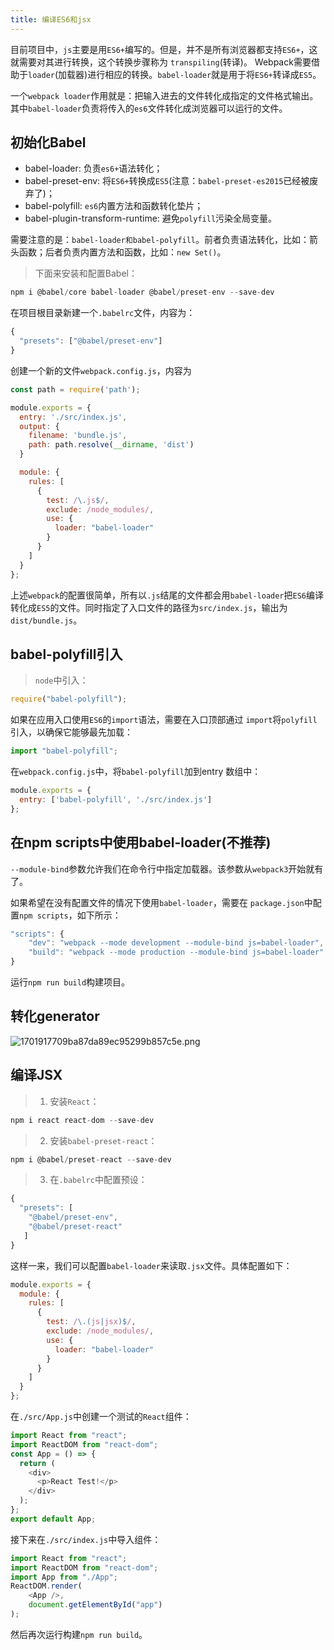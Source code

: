 ```yaml
---
title: 编译ES6和jsx
---
```


目前项目中，`js`主要是用`ES6+`编写的。但是，并不是所有浏览器都支持`ES6+`，这就需要对其进行转换，这个转换步骤称为 `transpiling`(转译)。
Webpack需要借助于`loader`(加载器)进行相应的转换。`babel-loader`就是用于将`ES6+`转译成`ES5`。

一个`webpack loader`作用就是：把输入进去的文件转化成指定的文件格式输出。其中`babel-loader`负责将传入的`es6`文件转化成浏览器可以运行的文件。

## 初始化Babel

* babel-loader: 负责`es6+`语法转化；
* babel-preset-env: 将`ES6+`转换成`ES5`(注意：`babel-preset-es2015`已经被废弃了)；
* babel-polyfill: `es6`内置方法和函数转化垫片；
* babel-plugin-transform-runtime: 避免`polyfill`污染全局变量。

需要注意的是：`babel-loader和babel-polyfill`。前者负责语法转化，比如：箭头函数；后者负责内置方法和函数，比如：`new Set()`。

>下面来安装和配置Babel：

```js
npm i @babel/core babel-loader @babel/preset-env --save-dev
```
在项目根目录新建一个`.babelrc`文件，内容为：
```js
{
  "presets": ["@babel/preset-env"]
}
```
创建一个新的文件`webpack.config.js`，内容为
```js
const path = require('path');

module.exports = {
  entry: './src/index.js',
  output: {
    filename: 'bundle.js',
    path: path.resolve(__dirname, 'dist')
  }

  module: {
    rules: [
      {
        test: /\.js$/,
        exclude: /node_modules/,
        use: {
          loader: "babel-loader"
        }
      }
    ]
  }
};
```
上述`webpack`的配置很简单，所有以`.js`结尾的文件都会用`babel-loader`把`ES6`编译转化成`ES5`的文件。同时指定了入口文件的路径为`src/index.js`，输出为`dist/bundle.js`。

## babel-polyfill引入
>`node`中引入：
```js
require("babel-polyfill");
```
如果在应用入口使用`ES6`的`import`语法，需要在入口顶部通过 `import`将`polyfill`引入，以确保它能够最先加载：
```js
import "babel-polyfill";
```
在`webpack.config.js`中，将`babel-polyfill`加到entry 数组中：
```js
module.exports = {
  entry: ['babel-polyfill', './src/index.js']
};
```

## 在npm scripts中使用babel-loader(不推荐)
`--module-bind`参数允许我们在命令行中指定加载器。该参数从`webpack3`开始就有了。

如果希望在没有配置文件的情况下使用`babel-loader`，需要在 `package.json`中配置`npm scripts`，如下所示：
```js
"scripts": {
    "dev": "webpack --mode development --module-bind js=babel-loader",
    "build": "webpack --mode production --module-bind js=babel-loader"
}
```
运行`npm run build`构建项目。

## 转化generator
![1701917709ba87da89ec95299b857c5e.png](evernotecid://AC85336C-B325-443E-8ED7-E6554790A944/appyinxiangcom/10797539/ENResource/p1224)
## 编译JSX
>1. 安装`React`：
```js
npm i react react-dom --save-dev
```
>2. 安装`babel-preset-react`：
```js
npm i @babel/preset-react --save-dev
```
>3. 在`.babelrc`中配置预设：
```js
{
  "presets": [
    "@babel/preset-env",
    "@babel/preset-react"
   ]
}
```
这样一来，我们可以配置`babel-loader`来读取`.jsx`文件。具体配置如下：
```js
module.exports = {
  module: {
    rules: [
      {
        test: /\.(js|jsx)$/,
        exclude: /node_modules/,
        use: {
          loader: "babel-loader"
        }
      }
    ]
  }
};
```
在`./src/App.js`中创建一个测试的`React`组件：
```js
import React from "react";
import ReactDOM from "react-dom";
const App = () => {
  return (
    <div>
      <p>React Test!</p>
    </div>
  );
};
export default App;
```
接下来在`./src/index.js`中导入组件：
```js
import React from "react";
import ReactDOM from "react-dom";
import App from "./App";
ReactDOM.render(
    <App />,
    document.getElementById("app")
);
```
然后再次运行构建`npm run build`。

